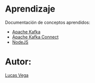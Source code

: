 # Aprendizaje
Documentación de conceptos aprendidos:

* [Apache Kafka](/docs/kafka.md)
* [Apache Kafka Connect](/docs/kafka-connect.md)
* [NodeJS](/docs/nodejs.md)

# Autor:
[Lucas Vega](https://github.com/LucasVega777/)